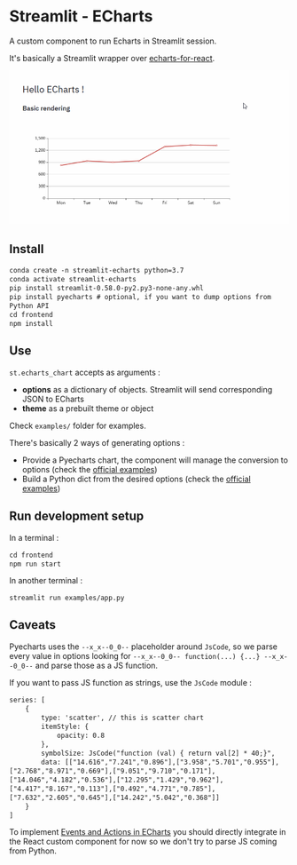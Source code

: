 # Streamlit - ECharts

A custom component to run Echarts in Streamlit session.

It's basically a Streamlit wrapper over [echarts-for-react](https://github.com/hustcc/echarts-for-react).

![](./img/demo.gif)

## Install

```shell script
conda create -n streamlit-echarts python=3.7
conda activate streamlit-echarts
pip install streamlit-0.58.0-py2.py3-none-any.whl 
pip install pyecharts # optional, if you want to dump options from Python API
cd frontend
npm install
```

## Use

`st.echarts_chart` accepts as arguments :
* **options** as a dictionary of objects. Streamlit will send corresponding JSON to ECharts
* **theme** as a prebuilt theme or object 

Check `examples/` folder for examples.

There's basically 2 ways of generating options :
* Provide a Pyecharts chart, the component will manage the conversion to options (check the [official examples](https://gallery.pyecharts.org/#/))
* Build a Python dict from the desired options (check the [official examples](https://echarts.apache.org/examples/en/index.html))

## Run development setup

In a terminal :

```
cd frontend
npm run start
```

In another terminal :

```
streamlit run examples/app.py
```

## Caveats

Pyecharts uses the `--x_x--0_0--` placeholder around `JsCode`, so we parse every value in options
looking for `--x_x--0_0-- function(...) {...} --x_x--0_0--` and parse those as a JS function.

If you want to pass JS function as strings, use the `JsCode` module :

``` 
series: [
    {
        type: 'scatter', // this is scatter chart
        itemStyle: {
            opacity: 0.8
        },
        symbolSize: JsCode("function (val) { return val[2] * 40;}",
        data: [["14.616","7.241","0.896"],["3.958","5.701","0.955"],["2.768","8.971","0.669"],["9.051","9.710","0.171"],["14.046","4.182","0.536"],["12.295","1.429","0.962"],["4.417","8.167","0.113"],["0.492","4.771","0.785"],["7.632","2.605","0.645"],["14.242","5.042","0.368"]]
    }
]
```

To implement [Events and Actions in ECharts](https://echarts.apache.org/en/tutorial.html#Events%20and%20Actions%20in%20ECharts)
you should directly integrate in the React custom component for now so we don't try to parse JS coming from Python.